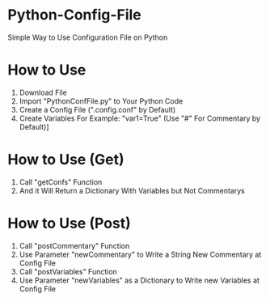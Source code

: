 # Python-Config-File
Simple Way to Use Configuration File on Python

# How to Use
1. Download File
2. Import "PythonConfFile.py" to Your Python Code
3. Create a Config File (".config.conf" by Default)
4. Create Variables For Example: "var1=True" (Use "#" For Commentary by Default)]

# How to Use (Get)
1. Call "getConfs" Function
2. And it Will Return a Dictionary With Variables but Not Commentarys

# How to Use (Post)
1. Call "postCommentary" Function
2. Use Parameter "newCommentary" to Write a String New Commentary at Config File
3. Call "postVariables" Function
4. Use Parameter "newVariables" as a Dictionary to Write new Variables at Config File